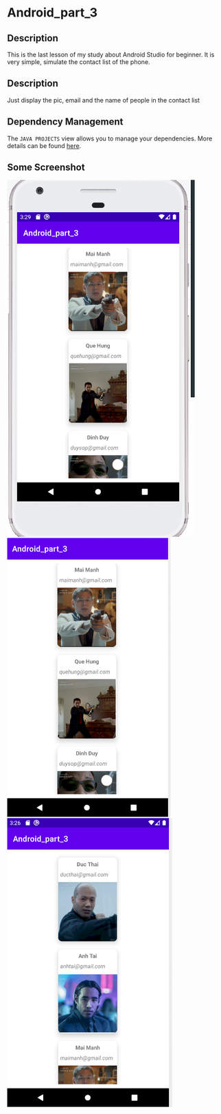 # Android_part_3
## Description

This is the last lesson of my study about Android Studio for beginner. It is very simple, simulate the contact list of the phone.

## Description

Just display the pic, email and the name of people in the contact list


## Dependency Management

The `JAVA PROJECTS` view allows you to manage your dependencies. More details can be found [here](https://github.com/microsoft/vscode-java-dependency#manage-dependencies).

## Some Screenshot
<img src="https://raw.githubusercontent.com/vvduth/Android_part_3/master/TAHapps3.png" />
<img src="https://raw.githubusercontent.com/vvduth/Android_part_3/master/tahapps2.png" />
<img src="https://raw.githubusercontent.com/vvduth/Android_part_3/master/TahApps.png" />
